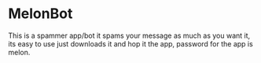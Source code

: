 # MelonBot
This is a spammer app/bot it spams your message as much as you want it, its easy to use just downloads it and hop it the app, password for the app is melon.
